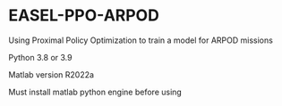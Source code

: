 # EASEL-PPO-ARPOD
Using Proximal Policy Optimization to train a model for ARPOD missions

Python 3.8 or 3.9

Matlab version R2022a

Must install matlab python engine before using
